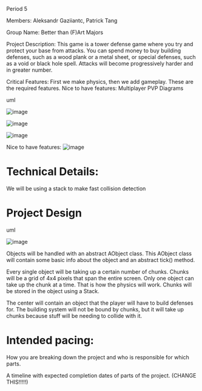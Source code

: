 Period 5

Members: Aleksandr Gaziiantc, Patrick Tang

Group Name: Better than (F)Art Majors 


Project Description: This game is a tower defense game where you try and protect your base from attacks. You can spend money to buy building defenses, such as a wood plank or a metal sheet, or special defenses, such as a void or black hole spell. Attacks will become progressively harder and in greater number.



Critical Features: First we make physics, then we add gameplay. These are the required features. 
Nice to have features: Multiplayer PVP
Diagrams

uml

![image](https://github.com/user-attachments/assets/4733150e-be4f-4298-8e09-c5d1804fc0a2)

![image](https://github.com/user-attachments/assets/bab33820-3c73-4390-98fd-2296761bd0be)

![image](https://github.com/user-attachments/assets/e85c9c3c-b670-46ae-9029-1f236c137c59)

Nice to have features:
![image](https://github.com/user-attachments/assets/157cf15b-f2ce-4843-8280-be41f1cd4cea)




# Technical Details:

We will be using a stack to make fast collision detection

# Project Design

uml

![image](https://github.com/user-attachments/assets/d2e1f3aa-6f7d-4360-be3a-6e95c0d63a43)



Objects will be handled with an abstract AObject class. This AObject class will contain some basic info about the object and an abstract tick() method. 

Every single object will be taking up a certain number of chunks. Chunks will be a grid of 4x4 pixels that span the entire screen. Only one object can take up the chunk at a time. That is how the physics will work. Chunks will be stored in the object using a Stack.

The center will contain an object that the player will have to build defenses for. The building system will not be bound by chunks, but it will take up chunks because stuff will be needing to collide with it.


    
# Intended pacing:

How you are breaking down the project and who is responsible for which parts.

A timeline with expected completion dates of parts of the project. (CHANGE THIS!!!!!)

